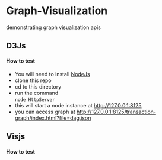 # Graph-Visualization
demonstrating graph visualization apis

## D3Js
#### How to test   
* You will need to install [NodeJs](https://nodejs.org)   
* clone this repo   
* cd to this directory   
* run the command   
```node HttpServer    ```
* this will start a node instance at http://127.0.0.1:8125   
* you can access graph at http://127.0.0.1:8125/transaction-graph/index.html?file=dag.json   


## Visjs
#### How to test   
